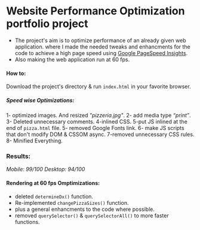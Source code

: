 # Website Performance Optimization portfolio project
+ The project's aim is to optimize performance of an already given web application. where I made the needed tweaks and enhancments for the code to achieve a high page speed using [Google PageSpeed Insights](https://developers.google.com/speed/pagespeed/insights/).
+ Also making the web application run at 60 fps.

#### How to:
Download the project's directory & run `index.html` in your favorite browser.

##### Speed wise Optimizations:
1- optimized images. And resized _"pizzeria.jpg"_.
2- add media type _“print”_.
3- Deleted unnecessary comments.
4-inlined CSS.
5-put JS inlined at the end of `pizza.html` file.
5- removed Google Fonts link.
6- make JS scripts that don't modify DOM & CSSOM async.
7-removed unnecessary CSS rules.
8- Minified Everything.


### Results:
_Mobile: 99/100_
_Desktop: 94/100_


#### Rendering at 60 fps Omptimizations: 
- deleted `determineDx()` function.
- Re-implemented `changePizzaSizes()` function.
- plus a general enhancments to the code where possible.
- removed `querySelector()` & `querySelectorAll()` to more faster functions.